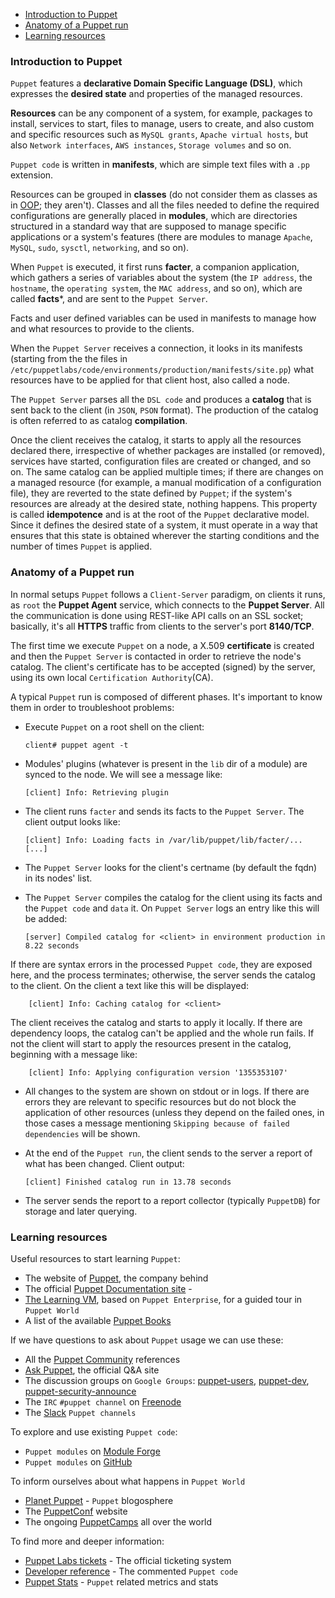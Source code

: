 - [Introduction to Puppet](#introduction-to-puppet)
- [Anatomy of a Puppet run](#anatomy-of-a-puppet-run)
- [Learning resources](#learning-resources)

### Introduction to Puppet

`Puppet` features a **declarative Domain Specific Language (DSL)**, which expresses the **desired state** and properties of the managed resources.

**Resources** can be any component of a system, for example, packages to install, services to start, files to manage, users to create, and also custom and specific resources such as `MySQL grants`, `Apache virtual hosts`, but also `Network interfaces`, `AWS instances`, `Storage volumes` and so on.

`Puppet code` is written in **manifests**, which are simple text files with a ```.pp``` extension.

Resources can be grouped in **classes** (do not consider them as classes as in [OOP](https://en.wikipedia.org/wiki/Object-oriented_programming); they aren't). Classes and all the files needed to define the required configurations are generally placed in **modules**, which are directories structured in a standard way that are supposed to manage specific applications or a system's features (there are modules to manage `Apache`, `MySQL`, `sudo`, `sysctl`, `networking`, and so on).

When `Puppet` is executed, it first runs **facter**, a companion application, which gathers a series of variables about the system (the `IP address`, the `hostname`, the `operating system`, the `MAC address`, and so on), which are called **facts***, and are sent to the `Puppet Server`.

Facts and user defined variables can be used in manifests to manage how and what resources to provide to the clients.

When the `Puppet Server` receives a connection, it looks in its manifests (starting from the the files in ```/etc/puppetlabs/code/environments/production/manifests/site.pp```) what resources have to be applied for that client host, also called a node.

The `Puppet Server` parses all the `DSL code` and produces a **catalog** that is sent back to the client (in `JSON`, `PSON` format). The production of the catalog is often referred to as catalog **compilation**.

Once the client receives the catalog, it starts to apply all the resources declared there, irrespective of whether packages are installed (or removed), services have started, configuration  files are created or changed, and so on. The same catalog can be applied multiple times; if there are changes on a managed resource (for example, a manual modification of a configuration file), they are reverted to the state defined by `Puppet`; if the system's resources are already at the desired state, nothing happens.
This property is called **idempotence** and is at the root of the `Puppet` declarative model. Since it defines the desired state of a system, it must operate in a way that ensures that this state is obtained wherever the starting conditions and the number of times `Puppet` is applied.


### Anatomy of a Puppet run

In normal setups `Puppet` follows a `Client-Server` paradigm, on clients it runs, as ```root``` the **Puppet Agent** service, which connects to the **Puppet Server**. All the communication is done using REST-like API calls on an SSL socket; basically, it's all **HTTPS** traffic from clients to the server's port **8140/TCP**.

The first time we execute `Puppet` on a node, a X.509 **certificate** is created and then the `Puppet Server` is contacted in order to retrieve the node's catalog. The client's certificate has to be accepted (signed) by the server, using its own local `Certification Authority`(CA).

A typical `Puppet` run is composed of different phases. It's important to know them in order to troubleshoot problems:

  - Execute `Puppet` on a root shell on the client:

        client# puppet agent -t

  - Modules' plugins (whatever is present in the ```lib``` dir of a module) are synced to the node. We will see a message like:

        [client] Info: Retrieving plugin

  - The client runs ```facter``` and sends its facts to the `Puppet Server`. The client output looks like:

        [client] Info: Loading facts in /var/lib/puppet/lib/facter/... [...]

  - The `Puppet Server` looks for the client's certname (by default the fqdn) in its nodes' list.

  - The `Puppet Server` compiles the catalog for the client using its facts and the `Puppet code` and `data` it. On `Puppet Server` logs an entry like this will be added:

        [server] Compiled catalog for <client> in environment production in 8.22 seconds

  If there are syntax errors in the processed `Puppet code`, they are exposed here, and the process terminates; otherwise, the server sends the catalog to the client. On the client a text like this will be displayed:

        [client] Info: Caching catalog for <client>

  The client receives the catalog and starts to apply it locally. If there are dependency loops, the catalog can't be applied and the whole run fails. If not the client will start to apply the resources present in the catalog, beginning with a message like:

        [client] Info: Applying configuration version '1355353107'

  - All changes to the system are shown on stdout or in logs. If there are errors they are relevant to specific resources but do not block the application of other resources (unless they depend on the failed ones, in those cases a message mentioning `Skipping because of failed dependencies` will be shown.

  - At the end of the `Puppet run`, the client sends to the server a report of what has been changed. Client output:

        [client] Finished catalog run in 13.78 seconds

  - The server sends the report to a report collector (typically `PuppetDB`) for storage and later querying.


### Learning resources

Useful resources to start learning `Puppet`:

  - The website of [Puppet](http://puppet.com), the company behind
  - The official [Puppet Documentation site](http://docs.puppet.com/) -
  - [The Learning VM](https://puppet.com/download-learning-vm), based on `Puppet Enterprise`, for a guided tour in `Puppet World`
  - A list of the available [Puppet Books](https://puppet.com/resources/books)

If we have questions to ask about `Puppet` usage we can use these:

  - All the [Puppet Community](http://puppet.com/community/overview/) references
  - [Ask Puppet](http://ask.puppet.com/), the official Q&A site
  - The discussion groups on `Google Groups`: [puppet-users](https://groups.google.com/forum/#!forum/puppet-users), [puppet-dev](https://groups.google.com/forum/#!forum/puppet-dev), [puppet-security-announce](https://groups.google.com/forum/#!forum/puppet-security-announce)
  - The `IRC` `#puppet channel` on [Freenode](http://webchat.freenode.net/?channels=puppet)
  - The [Slack](https://slack.puppet.com/) `Puppet channels`

To explore and use existing `Puppet code`:

  - `Puppet modules` on [Module Forge](http://forge.puppet.com)
  - `Puppet modules` on [GitHub](https://github.com/search?q=puppet)

To inform ourselves about what happens in `Puppet World`

  - [Planet Puppet](http://www.planetpuppet.org/) - `Puppet` blogosphere
  - The [PuppetConf](http://www.puppetconf.com) website
  - The ongoing [PuppetCamps]() all over the world

To find more and deeper information:

  - [Puppet Labs tickets](https://tickets.puppet.com) - The official ticketing system
  - [Developer reference](http://docs.puppet.com/references/latest/developer/) - The commented `Puppet code`
  - [Puppet Stats](https://puppet.biterg.io) - `Puppet` related metrics and stats
